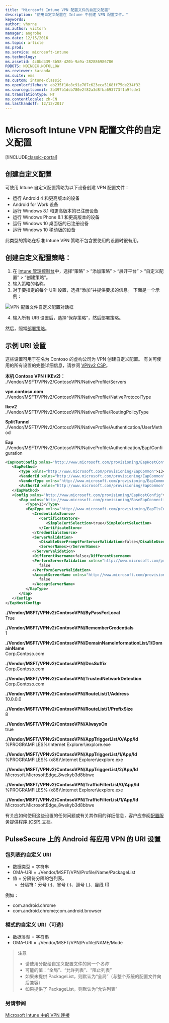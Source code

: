 ```yaml
---
title: "Microsoft Intune VPN 配置文件的自定义配置"
description: "使用自定义配置在 Intune 中创建 VPN 配置文件。"
keywords: 
author: vhorne
ms.author: victorh
manager: angrobe
ms.date: 12/15/2016
ms.topic: article
ms.prod: 
ms.service: microsoft-intune
ms.technology: 
ms.assetid: 4c0bd439-3b58-420b-9a9a-282886986786
ROBOTS: NOINDEX,NOFOLLOW
ms.reviewer: karanda
ms.suite: ems
ms.custom: intune-classic
ms.openlocfilehash: ab235f10c8c91e707c623eca5168ff75de234f32
ms.sourcegitcommit: 3b397b1dcb780e2f82a3d8fba693773f1a9fcde1
ms.translationtype: HT
ms.contentlocale: zh-CN
ms.lasthandoff: 12/12/2017
---
```

# <a name="custom-configurations-for-microsoft-intune-vpn-profiles"></a>Microsoft Intune VPN 配置文件的自定义配置

[!INCLUDE[classic-portal](../includes/classic-portal.md)]

## <a name="create-a-custom-configuration"></a>创建自定义配置
可使用 Intune 自定义配置策略为以下设备创建 VPN 配置文件：

* 运行 Android 4 和更高版本的设备
* Android for Work 设备
* 运行 Windows 8.1 和更高版本的已注册设备
* 运行 Windows Phone 8.1 和更高版本的设备
* 运行 Windows 10 桌面版的已注册设备
* 运行 Windows 10 移动版的设备

此类型的策略在标准 Intune VPN 策略不包含要使用的设置时很有用。

## <a name="to-create-a-custom-configuration-policy"></a>创建自定义配置策略：

   1. 在 [Intune 管理控制台](https://manage.microsoft.com)中，选择“策略” > “添加策略” > “展开平台” > “自定义配置” > “创建策略”。
   2. 输入策略的名称。
   3. 对于要指定的每个 URI 设置，选择“添加”并提供要求的信息。 下面是一个示例：

   ![VPN 配置文件自定义配置对话框](./media/Intune_Add_VPN_URI.png)

   4.  输入所有 URI 设置后，选择“保存策略”，然后部署策略。

然后，照常[部署策略](/intune-classic/deploy-use/manage-settings-and-features-on-your-devices-with-microsoft-intune-policies#deploy-a-configuration-policy)。

## <a name="example-uri-settings"></a>示例 URI 设置

这些设置可用于在名为 Contoso 的虚构公司为 VPN 创建自定义配置。
有关可使用的所有设置的完整详细信息，请参阅 [VPNv2 CSP](https://msdn.microsoft.com/library/windows/hardware/dn914776.aspx)。

**本机 Contoso VPN (IKEv2)：**<br />
./Vendor/MSFT/VPNv2/ContosoVPN/NativeProfile/Servers

**vpn.contoso.com**<br />
./Vendor/MSFT/VPNv2/ContosoVPN/NativeProfile/NativeProtocolType

**Ikev2<br />** ./Vendor/MSFT/VPNv2/ContosoVPN/NativeProfile/RoutingPolicyType

**SplitTunnel**<br />
./Vendor/MSFT/VPNv2/ContosoVPN/NativeProfile/Authentication/UserMethod

**Eap**<br />
./Vendor/MSFT/VPNv2/ContosoVPN/NativeProfile/Authentication/Eap/Configuration
``` xml
<EapHostConfig xmlns="http://www.microsoft.com/provisioning/EapHostConfig">
   <EapMethod>
      <Type xmlns="http://www.microsoft.com/provisioning/EapCommon">13</Type>
      <VendorId xmlns="http://www.microsoft.com/provisioning/EapCommon">0</VendorId>
      <VendorType xmlns="http://www.microsoft.com/provisioning/EapCommon">0</VendorType>
      <AuthorId xmlns="http://www.microsoft.com/provisioning/EapCommon">0</AuthorId>
   </EapMethod>
   <Config xmlns="http://www.microsoft.com/provisioning/EapHostConfig">
      <Eap xmlns="http://www.microsoft.com/provisioning/BaseEapConnectionPropertiesV1">
         <Type>13</Type>
         <EapType xmlns="http://www.microsoft.com/provisioning/EapTlsConnectionPropertiesV1">
            <CredentialsSource>
               <CertificateStore>
                  <SimpleCertSelection>true</SimpleCertSelection>
               </CertificateStore>
            </CredentialsSource>
            <ServerValidation>
               <DisableUserPromptForServerValidation>false</DisableUserPromptForServerValidation>
               <ServerNames></ServerNames>
            </ServerValidation>
            <DifferentUsername>false</DifferentUsername>
            <PerformServerValidation xmlns="http://www.microsoft.com/provisioning/EapTlsConnectionPropertiesV2">
               false
            </PerformServerValidation>
            <AcceptServerName xmlns="http://www.microsoft.com/provisioning/EapTlsConnectionPropertiesV2">
               false
            </AcceptServerName>
         </EapType>
      </Eap>
   </Config>
</EapHostConfig>
```
**./Vendor/MSFT/VPNv2/ContosoVPN/ByPassForLocal**<br />
True

**./Vendor/MSFT/VPNv2/ContosoVPN/RememberCredentials**<br />
1

**./Vendor/MSFT/VPNv2/ContosoVPN/DomainNameInformationList/1/DomainName**<br />
Corp.Contoso.com

**./Vendor/MSFT/VPNv2/ContosoVPN/DnsSuffix**<br />
Corp.Contoso.com

**./Vendor/MSFT/VPNv2/ContosoVPN/TrustedNetworkDetection**<br />
Corp.Contoso.com

**./Vendor/MSFT/VPNv2/ContosoVPN/RouteList/1/Address**<br />
10.0.0.0

**./Vendor/MSFT/VPNv2/ContosoVPN/RouteList/1/PrefixSize**<br />
8

**./Vendor/MSFT/VPNv2/ContosoVPN/AlwaysOn**<br />
true

**./Vendor/MSFT/VPNv2/ContosoVPN/AppTriggerList/0/App/Id**<br />
%PROGRAMFILES%\Internet Explorer\iexplore.exe

**./Vendor/MSFT/VPNv2/ContosoVPN/AppTriggerList/1/App/Id**<br />
%PROGRAMFILES% (x86)\Internet Explorer\iexplore.exe

**./Vendor/MSFT/VPNv2/ContosoVPN/AppTriggerList/2/App/Id**<br />
Microsoft.MicrosoftEdge_8wekyb3d8bbwe

**./Vendor/MSFT/VPNv2/ContosoVPN/TrafficFilterList/0/App/Id**<br />
%PROGRAMFILES% (x86)\Internet Explorer\iexplore.exe

**./Vendor/MSFT/VPNv2/ContosoVPN/TrafficFilterList/1/App/Id**<br />
Microsoft.MicrosoftEdge_8wekyb3d8bbwe

有关应如何使用这些设置的任何问题或有关其作用的详细信息，客户应参阅[配置服务提供程序 (CSP) 文档](https://msdn.microsoft.com/library/windows/hardware/dn914776(v=vs.85).aspx)。

## <a name="uri-settings-for-android-per-app-vpn-on-pulsesecure"></a>PulseSecure 上的 Android 每应用 VPN 的 URI 设置
### <a name="custom-uri-for-package-list"></a>包列表的自定义 URI
-  数据类型 = 字符串
-  OMA-URI = ./Vendor/MSFT/VPN/Profile/Name/PackageList
-  值 = 分隔符分隔的包列表。
   - 分隔符：分号 (;)、冒号 (:)、逗号 (,)、竖线 (|)

例如：
- com.android.chrome
- com.android.chrome;com.android.browser

### <a name="custom-uri-for-mode-optional"></a>模式的自定义 URI（可选）
- 数据类型 = 字符串
- OMA-URI = ./Vendor/MSFT/VPN/Profile/NAME/Mode

> 注意
> - 请使用分配给自定义配置文件的同一个*名称*
> - 可能的值：“全局”、“允许列表”、“阻止列表”
> - 如果未提供 PackageList，则默认为“全局”（与整个系统的配置文件向后兼容）
> - 如果提供了 PackageList，则默认为“允许列表”


### <a name="see-also"></a>另请参阅
[Microsoft Intune 中的 VPN 连接](vpn-connections-in-microsoft-intune.md)
